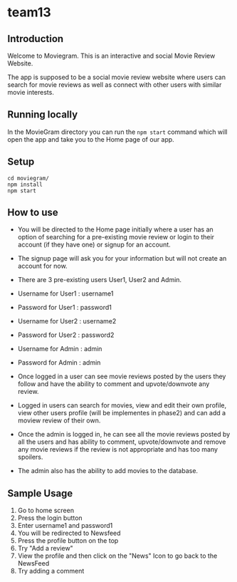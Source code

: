 # team13

## Introduction
Welcome to Moviegram. This is an interactive and social Movie Review Website.

The app is supposed to be a social movie review website where users can search for movie reviews as well as connect with other users with similar movie interests. 

## Running locally
In the MovieGram directory you can run the `npm start` command which will open the app and take you to the Home page of our app. 

## Setup
```
cd moviegram/
npm install
npm start
```
## How to use
* You will be directed to the Home page initially where a user has an option of searching for a pre-existing movie review or login to their account (if they have one) or signup for an account. 
* The signup page will ask you for your information but will not create an account for now.
* There are 3 pre-existing users User1, User2 and Admin.
* Username for User1 : username1
* Password for User1 : password1
* Username for User2 : username2
* Password for User2 : password2
* Username for Admin : admin
* Password for Admin : admin

* Once logged in a user can see movie reviews posted by the users they follow and have the ability to comment and upvote/downvote any review.
* Logged in users can search for movies, view and edit their own profile, view other users profile (will be implementes in phase2) and can add a moview review of their own.

* Once the admin is logged in, he can see all the movie reviews posted by all the users and has ability to comment, upvote/downvote and remove any movie reviews if the review is not appropriate and has too many spoilers.
* The admin also has the ability to add movies to the database.

## Sample Usage
1. Go to home screen
2. Press the login button
3. Enter username1 and password1
4. You will be redirected to Newsfeed
5. Press the profile button on the top
6. Try "Add a review"
7. View the profile and then click on the "News" Icon to go back to the NewsFeed
8. Try adding a comment
